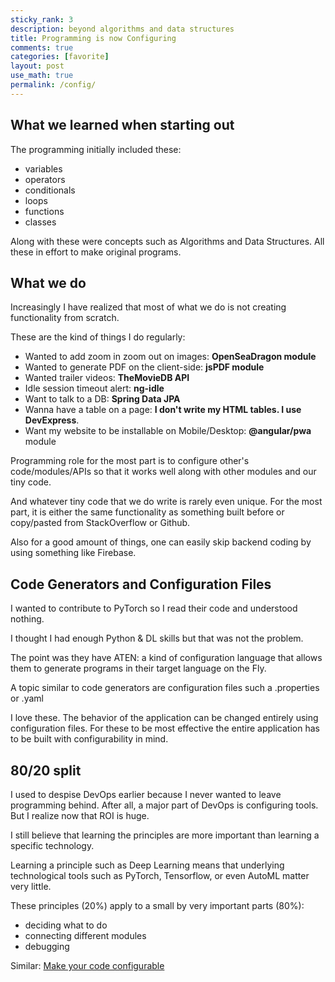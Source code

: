 ```yaml
---
sticky_rank: 3
description: beyond algorithms and data structures
title: Programming is now Configuring
comments: true
categories: [favorite]
layout: post
use_math: true
permalink: /config/
---
```


## What we learned when starting out
The programming initially included these:
- variables
- operators
- conditionals
- loops
- functions
- classes

Along with these were concepts such as Algorithms and Data Structures. All these in effort to make original programs.

## What we do
Increasingly I have realized that most of what we do is not creating functionality from scratch.

These are the kind of things I do regularly:
- Wanted to add zoom in zoom out on images: **OpenSeaDragon module**
- Wanted to generate PDF on the client-side: **jsPDF module**
- Wanted trailer videos: **TheMovieDB API**
- Idle session timeout alert: **ng-idle**
- Want to talk to a DB: **Spring Data JPA**
- Wanna have a table on a page: **I don't write my HTML tables. I use DevExpress**.
- Want my website to be installable on Mobile/Desktop: **@angular/pwa** module

Programming role for the most part is to configure other's code/modules/APIs so that it works well along with other modules and our tiny code.

And whatever tiny code that we do write is rarely even unique. For the most part, it is either the same functionality as something built before or copy/pasted from StackOverflow or Github.

Also for a good amount of things, one can easily skip backend coding by using something like Firebase.

## Code Generators and Configuration Files
I wanted to contribute to PyTorch so I read their code and understood nothing.

I thought I had enough Python & DL skills but that was not the problem.

The point was they have ATEN: a kind of configuration language that allows them to generate programs in their target language on the Fly.

A topic similar to code generators are configuration files such a .properties or .yaml

I love these. The behavior of the application can be changed entirely using configuration files. For these to be most effective the entire application has to be built with configurability in mind.

## 80/20 split
I used to despise DevOps earlier because I never wanted to leave programming behind. After all, a major part of DevOps is configuring tools. But I realize now that ROI is huge.

I still believe that learning the principles are more important than learning a specific technology.

Learning a principle such as Deep Learning means that underlying technological tools such as PyTorch, Tensorflow, or even AutoML matter very little.

These principles (20%) apply to a small by very important parts (80%):
- deciding what to do
- connecting different modules
- debugging

Similar: [Make your code configurable](/code_configurable/)